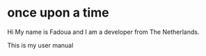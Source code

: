 # once upon a time

Hi My name is Fadoua and I am a developer from The Netherlands.

This is my user manual
